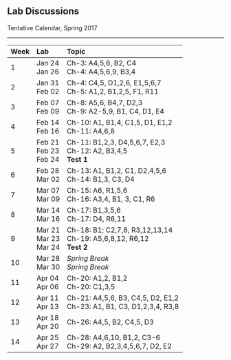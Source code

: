 ## Lab Discussions

Tentative Calendar, Spring 2017

<hr>

<table>
  <thead>
    <tr>
      <th align="left">Week</th>
      <th align="left">Lab</th>
      <th align="left">Topic</th>
    </tr>
  </thead>
  <tbody>
    <tr>
      <td>1</td>
      <td>
        Jan 24<br>
        Jan 26</td>
      <td>
        Ch-3: A4,5,6, B2, C4<br>
        Ch-4: A4,5,6,9, B3,4
      </td>
    </tr>
    <tr>
      <td>2</td>
      <td>
        Jan 31<br>
        Feb 02</td>
      <td>
        Ch-4: C4,5, D1,2,6, E1,5,6,7<br>
        Ch-5: A1,2, B1,2,5, F1, R11
      </td>
    </tr>
    <tr>
      <td>3</td>
      <td>
        Feb 07<br>
        Feb 09</td>
      <td>
        Ch-8: A5,6, B4,7, D2,3<br>
        Ch-9: A2-5,9, B1, C4, D1, E4
      </td>
    </tr>
    <tr>
      <td>4</td>
      <td>
        Feb 14<br>
        Feb 16</td>
      <td>
        Ch-10: A1, B1,4, C1,5, D1, E1,2<br>
        Ch-11: A4,6,8
      </td>
    </tr>
    <tr>
      <td>5</td>
      <td>
        Feb 21<br>
        Feb 23<br>
        Feb 24</td>
      <td>
        Ch-11: B1,2,3, D4,5,6,7, E2,3<br>
        Ch-12: A2, B3,4,5<br>
        <b>Test 1</b>
      </td>
    </tr>
    <tr>
      <td>6</td>
      <td>
        Feb 28<br>
        Mar 02</td>
      <td>
        Ch-13: A1, B1,2, C1, D2,4,5,6<br>
        Ch-14: B1,3, C3, D4</td>
    </tr>
    <tr>
      <td>7</td>
      <td>
        Mar 07<br>
        Mar 09</td>
      <td>
        Ch-15: A6, R1,5,6<br>
        Ch-16: A3,4, B1, 3, C1, R6</td>
    </tr>
    <tr>
      <td>8</td>
      <td>
        Mar 14<br>
        Mar 16</td>
      <td>
        Ch-17: B1,3,5,6<br>
        Ch-17: D4, R6,11</td>
    </tr>
    <tr>
      <td>9</td>
      <td>
        Mar 21<br>
        Mar 23<br>
        Mar 24</td>
      <td>
        Ch-18: B1; C2,7,8, R3,12,13,14<br>
        Ch-19: A5,6,8,12, R6,12<br>
        <b>Test 2</b></td>
    </tr>
    <tr>
      <td>10</td>
      <td>
        Mar 28<br>
        Mar 30</td>
      <td>
        <em>Spring Break</em><br>
        <em>Spring Break</em>
      </td>
    </tr>
    <tr>
      <td>11</td>
      <td>
        Apr 04<br>
        Apr 06</td>
      <td>
        Ch-20: A1,2, B1,2<br>
        Ch-20: C1,3,5</td>
    </tr>
    <tr>
      <td>12</td>
      <td>
        Apr 11<br>
        Apr 13</td>
      <td>
        Ch-21: A4,5,6, B3, C4,5, D2, E1,2<br>
        Ch-23: A1, B1, C3, D1,2,3,4, R3,8</td>
    </tr>
    <tr>
      <td>13</td>
      <td>
        Apr 18<br>
        Apr 20</td>
      <td>
        Ch-26: A4,5, B2, C4,5, D3<br>
        </td>
    </tr>
    <tr>
      <td>14</td>
      <td>
        Apr 25<br>
        Apr 27</td>
      <td>
        Ch-28: A4,6,10, B1,2, C3-6<br>
        Ch-29: A2, B2,3,4,5,6,7, D2, E2</td>
    </tr>
  </tbody>
 </table>

